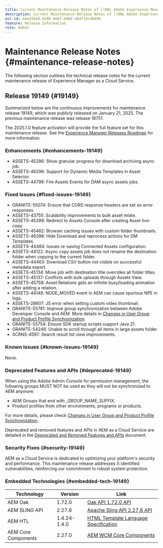 ```yaml
---
title: Current Maintenance Release Notes of [!DNL Adobe Experience Manager] as a Cloud Service.
description: Current Maintenance Release Notes of [!DNL Adobe Experience Manager] as a Cloud Service.
exl-id: eee42b4d-9206-4ebf-b88d-d8df14c46094
feature: Release Information
role: Admin
---
```


# Maintenance Release Notes {#maintenance-release-notes}

The following section outlines the technical release notes for the current maintenance release of Experience Manager as a Cloud Service.

## Release 19149 {#19149}

Summarized below are the continuous improvements for maintenance release 19149, which was publicly released on January 21, 2025. The previous maintenance release was release 18751.

The 2025.1.0 feature activation will provide the full feature set for this maintenance release. See the [Experience Manager Releases Roadmap](https://experienceleague.adobe.com/en/docs/experience-manager-release-information/aem-release-updates/update-releases-roadmap) for more information.

### Enhancements {#enhancements-19149}

* ASSETS-45286: Show granular progress for download archiving async job.
* ASSETS-46296: Support for Dynamic Media Templates in Asset Selector.
* ASSETS-44796: Fire Assets Events for DAM async assets jobs.

### Fixed Issues {#fixed-issues-19149}

* GRANITE-55074: Ensure that CORS response headers are set on error responses.
* ASSETS-43755: Scalability improvements to bulk asset relate.
* ASSETS-45399: Redirect to Assets Console after creating Asset live-copy.
* ASSETS-45462: Browser caching issues with custom folder thumbnails.
* ASSETS-46398: Hide Download and reprocess actions for DM Templates.
* ASSETS-44484: Issues re-saving Connected Assets configuration.
* ASSETS-44122: Async copy assets job does not rename the destination folder when copying to the current folder.
* ASSETS-44463: Download CSV button not visible on successful metadata export.
* ASSETS-45134: Move job with destination title overrides all folder titles.
* ASSETS-45137: Conflicts with bulk uploads through Assets View.
* ASSETS-45758: Asset Relations gets an infinite busy/loading animation after adding a relation.
* ASSETS-44148: NODE_MOVED event in AEM can cause spurious NPE in logs.
* ASSETS-28607: JS error when setting custom video thumbnail.
* GRANITE-55781:  Improve group synchronization between Adobe Developer Console and AEM. More details in [Changes in User Group and Product Profile Synchronization](https://experienceleague.adobe.com/en/docs/experience-manager-cloud-service/content/security/changes-in-user-group-and-product-profile-synchronization).
* GRANITE-55754: Ensure SDK startup scripts support Java 21.
* GRANITE-54248: Unable to scroll through all items in large assets folder.
* SCRNS-4597: Search result list view improvements.


### Known Issues {#known-issues-19149}

None.

### Deprecated Features and APIs {#deprecated-19149}

When using the Adobe Admin Console for permission management, the following groups MUST NOT be used as they will not be synchronized to AEM anymore:
* AEM Groups that end with _GROUP_NAME_SUFFIX.
* Product profiles from other environments, programs or products.

For more details, please check [Changes in User Group and Product Profile Synchronization](https://experienceleague.adobe.com/en/docs/experience-manager-cloud-service/content/security/changes-in-user-group-and-product-profile-synchronization).


Deprecated and removed features and APIs in AEM as a Cloud Service are detailed in the [Deprecated and Removed Features and APIs](/help/release-notes/deprecated-removed-features.md) document.

### Security Fixes {#security-19149}

AEM as a Cloud Service is dedicated to optimizing your platform's security and performance. This maintenance release addresses X identified vulnerabilities, reinforcing our commitment to robust system protection.

### Embedded Technologies {#embedded-tech-19149}

|Technology|Version|Link|
|---|---|---|
|AEM Oak | 1.72.0|[Oak API 1.72.0 API](https://www.javadoc.io/doc/org.apache.jackrabbit/oak-api/1.72.0/index.html)| 
|AEM SLING API | 2.27.6 |[Apache Sling API 2.27.6 API](https://www.javadoc.io/doc/org.apache.sling/org.apache.sling.api/latest/index.html)|
|AEM HTL| 1.4.24-1.4.0 |[HTML Template Language Specification](https://github.com/adobe/htl-spec)|
|AEM Core Components| 2.27.0|[AEM WCM Core Components](https://github.com/adobe/aem-core-wcm-components)|
